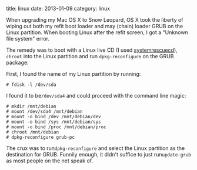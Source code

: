 title: linux
date:    2013-01-09
category: linux

When upgrading my Mac OS X to Snow Leopard, OS X took the
liberty of wiping out both my refit boot loader and may
(chain) loader GRUB on the Linux partition. When booting Linux
after the refit screen, I got a "Unknown file system" error. 


The remedy was to boot with a Linux live CD (I used <a
href="http://www.sysresccd.org">systemrescuecd</a>),
```chroot``` into the Linux partition and run
```dpkg-reconfigure``` on the GRUB package:


First, I found the name of my Linux partition by running:

    # fdisk -l /dev/sda


I found it to be```/dev/sda4``` and could proceed
with the command line magic:

    # mkdir /mnt/debian
    # mount /dev/sda4 /mnt/debian
    # mount -o bind /dev /mnt/debian/dev
    # mount -o bind /sys /mnt/debian/sys
    # mount -o bind /proc /mnt/debian/proc
    # chroot /mnt/debian
    # dpkg-reconfigure grub-pc


The crux was to run```dpkg-reconfigure``` and select
the Linux partition as the destination for GRUB. Funnily
enough, it didn't suffice to just run```update-grub```
as most people on the net speak of.

